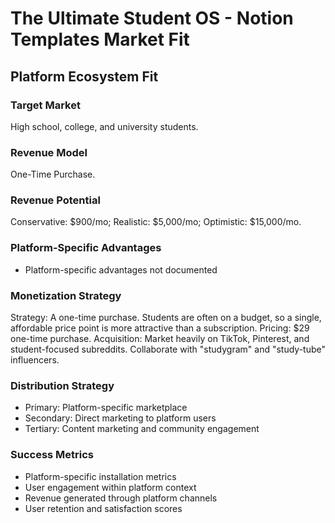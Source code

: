 # The Ultimate Student OS - Notion Templates Market Fit

## Platform Ecosystem Fit

### Target Market
High school, college, and university students.

### Revenue Model
One-Time Purchase.

### Revenue Potential
Conservative: $900/mo; Realistic: $5,000/mo; Optimistic: $15,000/mo.

### Platform-Specific Advantages
- Platform-specific advantages not documented

### Monetization Strategy
Strategy: A one-time purchase. Students are often on a budget, so a single, affordable price point is more attractive than a subscription. Pricing: $29 one-time purchase. Acquisition: Market heavily on TikTok, Pinterest, and student-focused subreddits. Collaborate with "studygram" and "study-tube" influencers.

### Distribution Strategy
- Primary: Platform-specific marketplace
- Secondary: Direct marketing to platform users
- Tertiary: Content marketing and community engagement

### Success Metrics
- Platform-specific installation metrics
- User engagement within platform context
- Revenue generated through platform channels
- User retention and satisfaction scores
